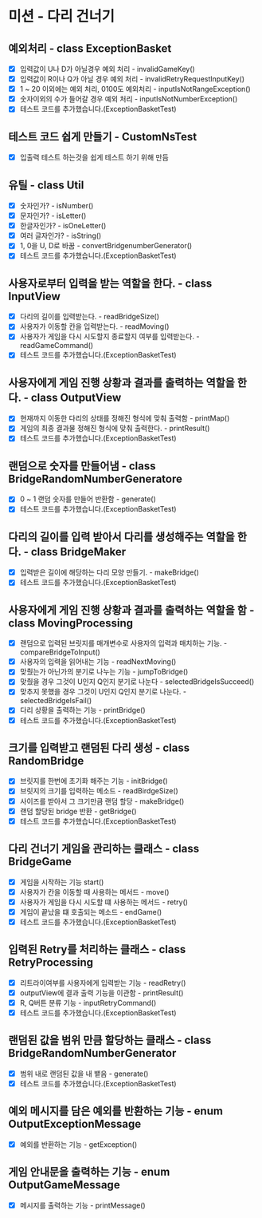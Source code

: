 # 미션 - 다리 건너기

## 예외처리 - class ExceptionBasket
  - [x] 입력값이 U나 D가 아닐경우 예외 처리 - invalidGameKey()
  - [x] 입력값이 R이나 Q가 아닐 경우 예외 처리 - invalidRetryRequestInputKey()
  - [x] 1 ~ 20 이외에는 예외 처리, 0100도 예외처리 - inputIsNotRangeException()
  - [x] 숫자이외의 수가 들어갈 경우 예외 처리 - inputIsNotNumberException()
  - [x] 테스트 코드를 추가했습니다.(ExceptionBasketTest)

## 테스트 코드 쉽게 만들기 - CustomNsTest
  - [x] 입출력 테스트 하는것을 쉽게 테스트 하기 위해 만듬

## 유틸 - class Util
  - [x] 숫자인가? - isNumber()
  - [x] 문자인가? - isLetter()
  - [x] 한글자인가? - isOneLetter()
  - [x] 여러 글자인가? - isString()
  - [x] 1, 0을 U, D로 바꿈 - convertBridgenumberGenerator()
  - [x] 테스트 코드를 추가했습니다.(ExceptionBasketTest)

## 사용자로부터 입력을 받는 역할을 한다. - class InputView
  - [x] 다리의 길이를 입력받는다. - readBridgeSize()
  - [x] 사용자가 이동할 칸을 입력받는다. - readMoving()
  - [x] 사용자가 게임을 다시 시도할지 종료할지 여부를 입력받는다. - readGameCommand()
  - [x] 테스트 코드를 추가했습니다.(ExceptionBasketTest)

## 사용자에게 게임 진행 상황과 결과를 출력하는 역할을 한다. - class OutputView
  - [x] 현재까지 이동한 다리의 상태를 정해진 형식에 맞춰 출력함 - printMap()
  - [x] 게임의 최종 결과물 정해진 형식에 맞춰 출력한다. - printResult()
  - [x] 테스트 코드를 추가했습니다.(ExceptionBasketTest)

## 랜덤으로 숫자를 만들어냄 - class BridgeRandomNumberGeneratore
  - [x] 0 ~ 1 랜덤 숫자를 만들어 반환함 - generate()
  - [x] 테스트 코드를 추가했습니다.(ExceptionBasketTest)

## 다리의 길이를 입력 받아서 다리를 생성해주는 역할을 한다. - class BridgeMaker
  - [x] 입력받은 길이에 해당하는 다리 모양 만들기. - makeBridge()
  - [x] 테스트 코드를 추가했습니다.(ExceptionBasketTest)

## 사용자에게 게임 진행 상황과 결과를 출력하는 역할을 함 - class MovingProcessing
  - [x] 랜덤으로 입력된 브릿지를 매개변수로 사용자의 입력과 매치하는 기능. - compareBridgeToInput()
  - [x] 사용자의 입력을 읽어내는 기능 - readNextMoving()
  - [x] 맞췄는가 아닌가의 분기로 나누는 기능 - jumpToBridge()
  - [x] 맞췄을 경우 그것이 U인지 Q인지 분기로 나눈다 - selectedBridgeIsSucceed()
  - [x] 맞추지 못했을 경우 그것이 U인지 Q인지 분기로 나눈다. - selectedBridgeIsFail()
  - [x] 다리 상황을 출력하는 기능 - printBridge()
  - [x] 테스트 코드를 추가했습니다.(ExceptionBasketTest)

## 크기를 입력받고 랜덤된 다리 생성 - class RandomBridge
  - [x] 브릿지를 한번에 초기화 해주는 기능 - initBridge()
  - [x] 브릿지의 크기를 입력하는 메소드 - readBirdgeSize()
  - [x] 사이즈를 받아서 그 크기만큼 랜덤 할당 - makeBridge()
  - [x] 랜덤 할당된 bridge 반환 - getBridge()
  - [x] 테스트 코드를 추가했습니다.(ExceptionBasketTest)

## 다리 건너기 게임을 관리하는 클래스 - class BridgeGame
  - [x] 게임을 시작하는 기능 start()
  - [x] 사용자가 칸을 이동할 때 사용하는 메서드 - move()
  - [x] 사용자가 게임을 다시 시도할 떄 사용하는 메서드 - retry()
  - [x] 게임이 끝났을 떄 호출되는 메소드 - endGame()
  - [x] 테스트 코드를 추가했습니다.(ExceptionBasketTest)

## 입력된 Retry를 처리하는 클래스 - class RetryProcessing
  - [x] 리트라이여부를 사용자에게 입력받는 기능 - readRetry()
  - [x] outputView에 결과 출력 기능을 이관함 - printResult()
  - [x] R, Q버튼 분류 기능 - inputRetryCommand()
  - [x] 테스트 코드를 추가했습니다.(ExceptionBasketTest)

## 랜덤된 값을 범위 만큼 할당하는 클래스 - class BridgeRandomNumberGenerator
  - [x] 범위 내로 랜덤된 값을 내 뱉음 - generate()
  - [x] 테스트 코드를 추가했습니다.(ExceptionBasketTest)

## 예외 메시지를 담은 예외를 반환하는 기능 - enum OutputExceptionMessage
  - [x] 예외를 반환하는 기능 - getException()

## 게임 안내문을 출력하는 기능 - enum OutputGameMessage
  - [x] 메시지를 출력하는 기능 - printMessage()
